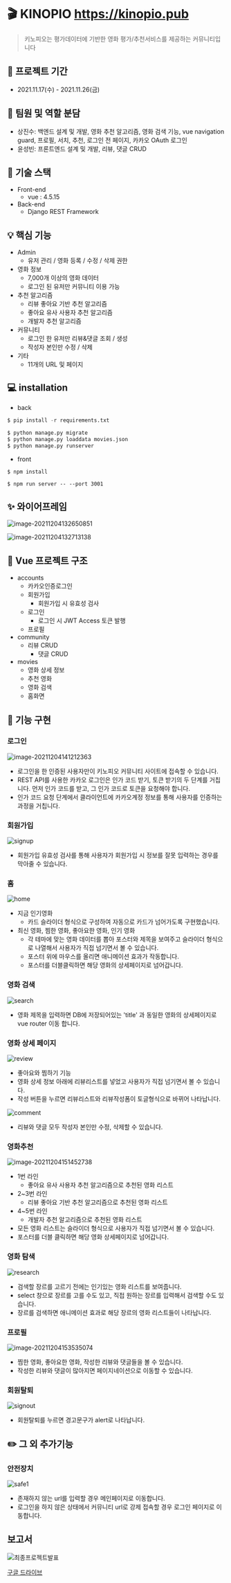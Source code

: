 # &#127916; KINOPIO <https://kinopio.pub>

>키노피오는 평가데이터에 기반한 영화 평가/추천서비스를 제공하는 커뮤니티입니다
>

## &#128197; 프로젝트 기간

* 2021.11.17(수) - 2021.11.26(금)

## :couple: 팀원 및 역할 분담

* 상진수: 백엔드 설계 및 개발, 영화 추천 알고리즘, 영화 검색 기능, vue navigation guard, 프로필, 서치, 추천, 로그인 전 페이지, 카카오 OAuth 로그인
* 윤성빈: 프론트엔드 설계 및 개발, 리뷰, 댓글 CRUD

## :wrench: 기술 스택

* Front-end
  * vue : 4.5.15
* Back-end
  * Django REST Framework

## :bulb: 핵심 기능

* Admin
  * 유저 관리 / 영화 등록 / 수정 / 삭제 권한
* 영화 정보
  * 7,000개 이상의 영화 데이터
  * 로그인 된 유저만 커뮤니티 이용 가능
* 추천 알고리즘
  * 리뷰 좋아요 기반 추천 알고리즘
  * 좋아요 유사 사용자 추천 알고리즘
  * 개발자 추천 알고리즘
* 커뮤니티
  * 로그인 한 유저만 리뷰&댓글 조회 / 생성
  * 작성자 본인만 수정 / 삭제
* 기타
  * 11개의 URL 및 페이지

## :computer: installation

* back

```python
$ pip install -r requirements.txt
```

```python
$ python manage.py migrate
$ python manage.py loaddata movies.json
$ python manage.py runserver
```

* front

```vue
$ npm install
```

```vue
$ npm run server -- --port 3001
```

## :sparkles: 와이어프레임

![image-20211204132650851](md-images/image-20211204132650851.png)

![image-20211204132713138](md-images/image-20211204132713138.png)

## :open_file_folder: Vue 프로젝트 구조

* accounts
  * 카카오인증로그인
  * 회원가입
    * 회원가입 시 유효성 검사
  * 로그인
    * 로그인 시 JWT Access 토큰 발행
  * 프로필
* community
  * 리뷰 CRUD
    * 댓글 CRUD
* movies
  * 영화 상세 정보
  * 추천 영화 
  * 영화 검색
  * 홈화면

## :mag_right: 기능 구현

### 로그인

![image-20211204141212363](md-images/image-20211204141212363.png)

* 로그인을 한 인증된 사용자만이 키노피오 커뮤니티 사이트에 접속할 수 있습니다.
* REST API를 사용한 카카오 로그인은 인가 코드 받기, 토큰 받기의 두 단계를 거칩니다. 먼저 인가 코드를 받고, 그 인가 코드로 토큰을 요청해야 합니다.
* 인가 코드 요청 단계에서 클라이언트에 카카오계정 정보를 통해 사용자를 인증하는 과정을 거칩니다. 

### 회원가입

![signup](md-images/signup.gif)

* 회원가입 유효성 검사를 통해 사용자가 회원가입 시 정보를 잘못 입력하는 경우를 막아줄 수 있습니다.

### 홈

![home](md-images/home-16385953587352.gif)

* 지금 인기영화
  * 카드 슬라이더 형식으로 구성하여 자동으로 카드가 넘어가도록 구현했습니다.
* 최신 영화, 찜한 영화, 좋아요한 영화, 인기 영화
  * 각 테마에 맞는 영화 데이터를 뽑아 포스터와 제목을 보여주고 슬라이더 형식으로 나열해서 사용자가 직접 넘기면서 볼 수 있습니다.
  * 포스터 위에 마우스를 올리면 애니메이션 효과가 작동합니다.
  * 포스터를 더블클릭하면 해당 영화의 상세페이지로 넘어갑니다.

### 영화 검색

![search](md-images/search.gif)

* 영화 제목을 입력하면 DB에 저장되어있는 'title' 과 동일한 영화의 상세페이지로 vue router 이동 합니다.

### 영화 상세 페이지

![review](md-images/review.gif)

* 좋아요와 찜하기 기능
* 영화 상세 정보 아래에 리뷰리스트를 넣었고 사용자가 직접 넘기면서 볼 수 있습니다.
* 작성 버튼을 누르면 리뷰리스트와 리뷰작성폼이 토글형식으로 바뀌어 나타납니다.

![comment](md-images/comment.gif)

* 리뷰와 댓글 모두 작성자 본인만 수정, 삭제할 수 있습니다.

### 영화추천

![image-20211204151452738](md-images/image-20211204151452738.png)

* 1번 라인
  * 좋아요 유사 사용자 추천 알고리즘으로 추천된 영화 리스트
* 2~3번 라인
  * 리뷰 좋아요 기반 추천 알고리즘으로 추천된 영화 리스트
* 4~5번 라인
  * 개발자 추천 알고리즘으로 추천된 영화 리스트
* 모든 영화 리스트는 슬라이더 형식으로 사용자가 직접 넘기면서 볼 수 있습니다.
* 포스터를 더블 클릭하면 해당 영화 상세페이지로 넘어갑니다.

### 영화 탐색

![research](md-images/research.gif)

* 검색할 장르를 고르기 전에는 인기있는 영화 리스트를 보여줍니다.
* select 창으로 장르를 고를 수도 있고,  직접 원하는 장르를 입력해서 검색할 수도 있습니다.
* 장르를 검색하면 애니메이션 효과로 해당 장르의 영화 리스트들이 나타납니다.

### 프로필

![image-20211204153535074](md-images/image-20211204153535074.png)

* 찜한 영화, 좋아요한 영화, 작성한 리뷰와 댓글들을 볼 수 있습니다.
* 작성한 리뷰와 댓글이 많아지면 페이지네이션으로 이동할 수 있습니다.

### 회원탈퇴

![signout](md-images/signout.gif)

* 회원탈퇴를 누르면 경고문구가 alert로 나타납니다.

## :pencil2: 그 외 추가기능

### 안전장치

![safe1](md-images/safe1.gif)

* 존재하지 않는 url를 입력할 경우 메인페이지로 이동합니다.
* 로그인을 하지 않은 상태에서 커뮤니티 url로 강제 접속할 경우 로그인 페이지로 이동합니다.

## 보고서

![최종프로젝트발표](README.assets/%EC%B5%9C%EC%A2%85%ED%94%84%EB%A1%9C%EC%A0%9D%ED%8A%B8%EB%B0%9C%ED%91%9C.gif)

[구글 드라이브](https://drive.google.com/file/d/1Y0zHjhP0Lgr4D57ZjsczwoWaMdQtiZUe/view?usp=sharing)

